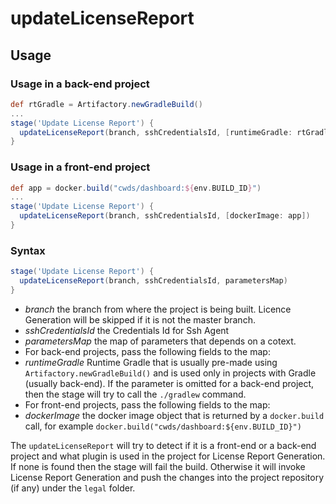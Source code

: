 # updateLicenseReport

## Usage

### Usage in a back-end project

```groovy
def rtGradle = Artifactory.newGradleBuild()
...
stage('Update License Report') {
  updateLicenseReport(branch, sshCredentialsId, [runtimeGradle: rtGradle])
}
```

### Usage in a front-end project

```groovy
def app = docker.build("cwds/dashboard:${env.BUILD_ID}")
...
stage('Update License Report') {
  updateLicenseReport(branch, sshCredentialsId, [dockerImage: app])
}
```

### Syntax

```groovy
stage('Update License Report') {
  updateLicenseReport(branch, sshCredentialsId, parametersMap)
}
```

* *branch* the branch from where the project is being built. Licence Generation will be skipped if it is not the master branch.
* *sshCredentialsId* the Credentials Id for Ssh Agent
* *parametersMap* the map of parameters that depends on a cotext.
* For back-end projects, pass the following fields to the map:
*   *runtimeGradle* Runtime Gradle that is usually pre-made using `Artifactory.newGradleBuild()`
  and is used only in projects with Gradle (usually back-end).
  If the parameter is omitted for a back-end project, then the stage will try to call the `./gradlew` command.
* For front-end projects, pass the following fields to the map: 
*   *dockerImage* the docker image object that is returned by a `docker.build` call, for example `docker.build("cwds/dashboard:${env.BUILD_ID}")`

The `updateLicenseReport` will try to detect if it is a front-end or a back-end project
and what plugin is used in the project for License Report Generation.
If none is found then the stage will fail the build.
Otherwise it will invoke License Report Generation and push the changes into the project repository (if any) under the `legal` folder.
